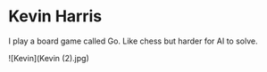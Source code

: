 # Kevin Harris

I play a board game called Go. Like chess but harder for AI to solve.

![Kevin](Kevin (2).jpg)